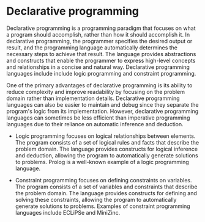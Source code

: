 # Declarative programming

Declarative programming is a programming paradigm that focuses on what a program should accomplish, rather than how it should accomplish it. In declarative programming, the programmer specifies the desired output or result, and the programming language automatically determines the necessary steps to achieve that result. The language provides abstractions and constructs that enable the programmer to express high-level concepts and relationships in a concise and natural way. Declarative programming languages include include logic programming and constraint programming.

One of the primary advantages of declarative programming is its ability to reduce complexity and improve readability by focusing on the problem domain rather than implementation details. Declarative programming languages can also be easier to maintain and debug since they separate the program's logic from its implementation. However, declarative programming languages can sometimes be less efficient than imperative programming languages due to their reliance on automatic inference and deduction.

* Logic programming focuses on logical relationships between elements. The program consists of a set of logical rules and facts that describe the problem domain. The language provides constructs for logical inference and deduction, allowing the program to automatically generate solutions to problems. Prolog is a well-known example of a logic programming language.

* Constraint programming focuses on defining constraints on variables. The program consists of a set of variables and constraints that describe the problem domain. The language provides constructs for defining and solving these constraints, allowing the program to automatically generate solutions to problems. Examples of constraint programming languages include ECLiPSe and MiniZinc.
